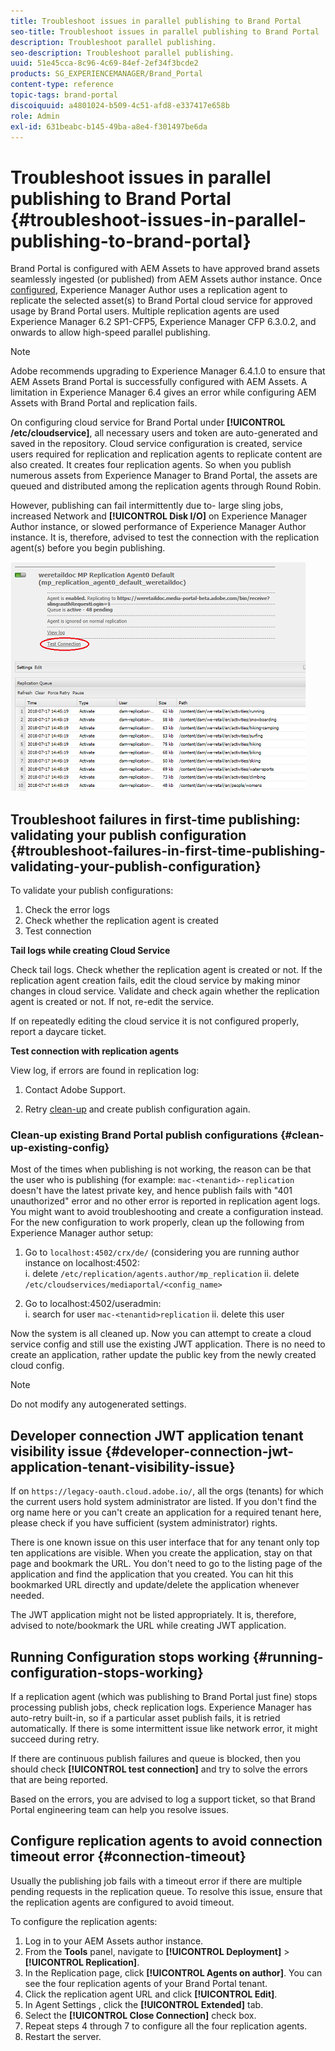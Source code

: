 ```yaml
---
title: Troubleshoot issues in parallel publishing to Brand Portal
seo-title: Troubleshoot issues in parallel publishing to Brand Portal
description: Troubleshoot parallel publishing.
seo-description: Troubleshoot parallel publishing.
uuid: 51e45cca-8c96-4c69-84ef-2ef34f3bcde2
products: SG_EXPERIENCEMANAGER/Brand_Portal
content-type: reference
topic-tags: brand-portal
discoiquuid: a4801024-b509-4c51-afd8-e337417e658b
role: Admin
exl-id: 631beabc-b145-49ba-a8e4-f301497be6da
---
```

# Troubleshoot issues in parallel publishing to Brand Portal {#troubleshoot-issues-in-parallel-publishing-to-brand-portal}

Brand Portal is configured with AEM Assets to have approved brand assets seamlessly ingested (or published) from AEM Assets author instance. Once [configured](../using/configure-aem-assets-with-brand-portal.md), Experience Manager Author uses a replication agent to replicate the selected asset(s) to Brand Portal cloud service for approved usage by Brand Portal users. Multiple replication agents are used Experience Manager 6.2 SP1-CFP5, Experience Manager CFP 6.3.0.2, and onwards to allow high-speed parallel publishing.

>[!NOTE]
>
>Adobe recommends upgrading to Experience Manager 6.4.1.0 to ensure that AEM Assets Brand Portal is successfully configured with AEM Assets. A limitation in Experience Manager 6.4 gives an error while configuring AEM Assets with Brand Portal and replication fails.

On configuring cloud service for Brand Portal under **[!UICONTROL /etc/cloudservice]**, all necessary users and token are auto-generated and saved in the repository. Cloud service configuration is created, service users required for replication and replication agents to replicate content are also created. It creates four replication agents. So when you publish numerous assets from Experience Manager to Brand Portal, the assets are queued and distributed among the replication agents through Round Robin.

However, publishing can fail intermittently due to- large sling jobs, increased Network and **[!UICONTROL Disk I/O]** on Experience Manager Author instance, or slowed performance of Experience Manager Author instance. It is, therefore, advised to test the connection with the replication agent(s) before you begin publishing.

![](assets/test-connection.png) 

## Troubleshoot failures in first-time publishing: validating your publish configuration {#troubleshoot-failures-in-first-time-publishing-validating-your-publish-configuration}

To validate your publish configurations:

1. Check the error logs
1. Check whether the replication agent is created
1. Test connection

**Tail logs while creating Cloud Service**

Check tail logs. Check whether the replication agent is created or not. If the replication agent creation fails, edit the cloud service by making minor changes in cloud service. Validate and check again whether the replication agent is created or not. If not, re-edit the service.

If on repeatedly editing the cloud service it is not configured properly, report a daycare ticket.

**Test connection with replication agents**

View log, if errors are found in replication log:

1. Contact Adobe Support.

1. Retry [clean-up](../using/troubleshoot-parallel-publishing.md#clean-up-existing-config) and create publish configuration again.

<!--
Comment Type: remark
Last Modified By: Mini Gulati (mgulati)
Last Modified Date: 2018-06-21T22:56:21.256-0400
<p>?? check and compare public key. At times public key is different</p>
<p>?? another thing to check in /useradmin</p>
-->

### Clean-up existing Brand Portal publish configurations {#clean-up-existing-config}

Most of the times when publishing is not working, the reason can be that the user who is publishing (for example: `mac-<tenantid>-replication` doesn't have the latest private key, and hence publish fails with "401 unauthorized" error and no other error is reported in replication agent logs. You might want to avoid troubleshooting and create a configuration instead. For the new configuration to work properly, clean up the following from Experience Manager author setup:

1. Go to `localhost:4502/crx/de/` (considering you are running author instance on localhost:4502:  
   i. delete `/etc/replication/agents.author/mp_replication` 
   ii. delete `/etc/cloudservices/mediaportal/<config_name>`

1. Go to localhost:4502/useradmin:  
   i. search for user `mac-<tenantid>replication`
   ii. delete this user

Now the system is all cleaned up. Now you can attempt to create a cloud service config and still use the existing JWT application. There is no need to create an application, rather update the public key from the newly created cloud config.

>[!NOTE]
>
>Do not modify any autogenerated settings.


## Developer connection JWT application tenant visibility issue {#developer-connection-jwt-application-tenant-visibility-issue}

If on `https://legacy-oauth.cloud.adobe.io/`, all the  orgs  (tenants) for which the current users hold system administrator are listed. If you don't find the org name here or you can't create an application for a required tenant here, please check if you have sufficient (system administrator) rights.

There is one known issue on this user interface that for any tenant only top ten applications are visible. When you create the application, stay on that page and bookmark the URL. You don't need to go to the listing page of the application and find the application that you created. You can hit this bookmarked URL directly and update/delete the application whenever needed.

The JWT application might not be listed appropriately. It is, therefore, advised to note/bookmark the URL while creating JWT application.

## Running Configuration stops working {#running-configuration-stops-working}

<!--
Comment Type: draft

<p>If the running configuration stops working, either of the following two possibilities
<g class="gr_ gr_15 gr-alert gr_gramm gr_inline_cards gr_run_anim Grammar multiReplace" data-gr-id="15" id="15" style="font-size: 12px;">
are
</g> there:</p>
<p>1.
<g class="gr_ gr_14 gr-alert gr_gramm gr_inline_cards gr_run_anim Grammar only-ins doubleReplace replaceWithoutSep" data-gr-id="14" id="14">
Connection
</g> has failed, or</p>
<p>2. Publish has failed with permission to dam-replication-service denied, while connection has passed </p>
<p>If the connection has failed [1], the
<g class="gr_ gr_10 gr-alert gr_spell gr_inline_cards gr_run_anim ContextualSpelling ins-del multiReplace" data-gr-id="10" id="10">
fail safe
</g> way to fix it is to <a href="../using/troubleshoot-parallel-publishing.md#main-pars-header-1664955658">clean up</a> the existing Brand Portal publish configuration and recreate a publish configuration. </p>
<p>However, if the
<g class="gr_ gr_18 gr-alert gr_spell gr_inline_cards gr_run_anim ContextualSpelling" data-gr-id="18" id="18">
publish
</g> has failed with
<g class="gr_ gr_16 gr-alert gr_gramm gr_inline_cards gr_run_anim Grammar only-ins doubleReplace replaceWithoutSep" data-gr-id="16" id="16">
permission
</g> denied to dam-replication-service, raise a support ticket.</p>
-->

If a replication agent (which was publishing to Brand Portal just fine) stops processing publish jobs, check replication logs. Experience Manager has auto-retry built-in, so if a particular asset publish fails, it is retried automatically. If there is some intermittent issue like network error, it might succeed during retry.

If there are continuous publish failures and queue is blocked, then you should check **[!UICONTROL test connection]** and try to solve the errors that are being reported.

Based on the errors, you are advised to log a support ticket, so that Brand Portal engineering team can help you resolve issues.


## Configure replication agents to avoid connection timeout error {#connection-timeout}

Usually the publishing job fails with a timeout error if there are multiple pending requests in the replication queue. To resolve this issue, ensure that the replication agents are configured to avoid timeout. 

To configure the replication agents:

1. Log in to your AEM Assets author instance.
1. From the **Tools** panel, navigate to **[!UICONTROL Deployment]** > **[!UICONTROL Replication]**.
1. In the Replication page, click **[!UICONTROL Agents on author]**. You can see the four replication agents of your Brand Portal tenant. 
1. Click the replication agent URL and click **[!UICONTROL Edit]**.
1. In Agent Settings , click the **[!UICONTROL Extended]** tab. 
1. Select the **[!UICONTROL Close Connection]** check box.
1. Repeat steps 4 through 7 to configure all the four replication agents. 
1. Restart the server.
